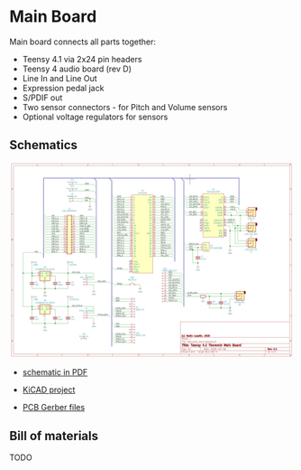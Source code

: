 # Main Board

Main board connects all parts together:
* Teensy 4.1 via 2x24 pin headers
* Teensy 4 audio board (rev D)
* Line In and Line Out
* Expression pedal jack
* S/PDIF out
* Two sensor connectors - for Pitch and Volume sensors
* Optional voltage regulators for sensors


## Schematics

![Schematic](/images/schematic/teensy4_theremin_main_board_kicad_schematic.png)

* [schematic in PDF](pdfs/teensy41_main_board.pdf)

* [KiCAD project](https://github.com/teensytheremin/theremin/tree/main/schematics/kicad/teensy41_main_board)

* [PCB Gerber files](https://github.com/teensytheremin/theremin/raw/main/schematics/kicad/teensy41_main_board/gerber/teensy41_main_board/teensy41_main_board.zip)


## Bill of materials

TODO

                                                                                                                                                    	